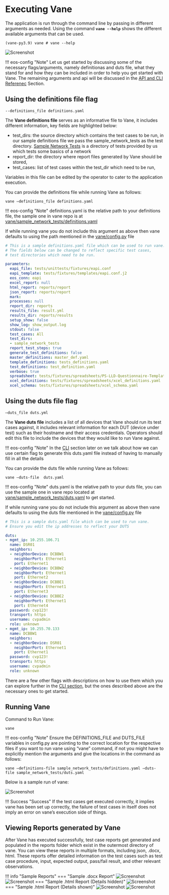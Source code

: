 # Executing Vane

The application is run through the command line by passing in
different arguments as needed. Using the command **```vane --help```**
shows the different available arguments that can be used.

```text
(vane-py3.9) vane # vane --help
```

![Screenshot](../images/vane_cli.png)

!!! eos-config "Note"
    Let us get started by discussing some of the necessary flags/arguments,
    namely definitionas and duts file, what they stand for and how they can
    be included in order to help you get started with Vane.
    The remaining arguments and api will be discussed in the
    [API and CLI Referenec](../api_cli/cli.md) Section.

## Using the definitions file flag

``` text
--definitions_file definitions.yaml
```

The **Vane definitions file** serves as an informative file to Vane,
it includes different information, key fields are highlighted below:

- test_dirs: the source directory which contains the test cases to be run, in our
  sample definitions file we pass the sample_network_tests as the test directory.
  [Sample Network Tests](https://github.com/aristanetworks/vane/tree/develop/sample_network_tests)
  is a directory of tests provided by us which tests some basics of a network
- report_dir: the directory where report files generated by Vane should be stored,
- test_cases:  list of test cases within the test_dir which need to be run,

Variables in this file can be edited by the operator to cater to the application
execution.

You can provide the definitions file while running Vane as follows:

``` text
vane –definitions_file definitions.yaml
```

!!! eos-config "Note"
    definitions.yaml is the relative path to your definitions file,
    the sample one in vane repo is at
    [vane/sample_network_tests/definitions.yaml](<https://github.com/aristanetworks/vane/blob/develop/sample_network_tests/definitions.yaml>)

If while running vane you do not include this argument as above then
vane defaults to using the path mentioned in the
[vane/config.py](https://github.com/aristanetworks/vane/blob/develop/vane/config.py)
file

``` yaml title="Sample definitions.yaml" hl_lines="14 20 21 22"
# This is a sample definitions.yaml file which can be used to run vane.
# The fields below can be changed to reflect specific test cases,
# test directories which need to be run.

parameters:
  eapi_file: tests/unittests/fixtures/eapi.conf
  eapi_template: tests/fixtures/templates/eapi.conf.j2
  eos_conn: eapi
  excel_report: null
  html_report: reports/report
  json_report: reports/report
  mark: 
  processes: null
  report_dir: reports
  results_file: result.yml
  results_dir: reports/results
  setup_show: false
  show_log: show_output.log
  stdout: false
  test_cases: All
  test_dirs: 
  - sample_network_tests
  report_test_steps: true
  generate_test_definitions: false
  master_definitions: master_def.yaml
  template_definitions: tests_definitions.yaml
  test_definitions: test_definition.yaml
  verbose: true
  spreadsheet: tests/fixtures/spreadsheets/PS-LLD-Questionnaire-Template.xlsx
  xcel_definitions: tests/fixtures/spreadsheets/xcel_definitions.yaml
  xcel_schema: tests/fixtures/spreadsheets/xcel_schema.yaml

```

## Using the duts file flag

``` text
–duts_file duts.yml
```

The **Vane duts file** includes a list of all devices that Vane should
run its test cases against, it includes relevant information for each DUT
(device under test) such as their hostname and their access credentials.
Operators should edit this file to include the devices that they would
like to run Vane against.

!!! eos-config "Note"
    In the [CLI](../api_cli/cli.md#using-the----generate-duts-file-flag)
    section later on we talk about how
    we can use certain flag to generate this duts.yaml file instead of having
    to manually fill in all the details

You can provide the duts file while running Vane as follows:

``` text
vane –duts-file  duts.yaml
```

!!! eos-config "Note"
    duts.yaml is the relative path to your duts file,
    you can use the sample one in vane repo located at
    [vane/sample_network_tests/duts.yaml](<https://github.com/aristanetworks/vane/blob/develop/sample_network_tests/duts.yaml>)
    to get started.

If while running vane you do not include this argument as
above then vane defaults to using the duts file mentioned in the
[vane/config.py](https://github.com/aristanetworks/vane/blob/develop/vane/config.py)
file

``` yaml title="Sample duts.yaml" hl_lines="5-23"
# This is a sample duts.yaml file which can be used to run vane.
# Ensure you edit the ip addresses to reflect your DUTS

duts:
- mgmt_ip: 10.255.106.71
  name: DSR01
  neighbors:
  - neighborDevice: DCBBW1
    neighborPort: Ethernet1
    port: Ethernet1
  - neighborDevice: DCBBW2
    neighborPort: Ethernet1
    port: Ethernet2
  - neighborDevice: DCBBE1
    neighborPort: Ethernet1
    port: Ethernet3
  - neighborDevice: DCBBE2
    neighborPort: Ethernet1
    port: Ethernet4
  password: cvp123!
  transport: https
  username: cvpadmin
  role: unknown
- mgmt_ip: 10.255.70.133
  name: DCBBW1
  neighbors:
  - neighborDevice: DSR01
    neighborPort: Ethernet1
    port: Ethernet1
  password: cvp123!
  transport: https
  username: cvpadmin
  role: unknown
```

There are a few other flags with descriptions on how to use them
which you can explore further in the [CLI section](../api_cli/cli.md),
but the ones described above are the necessary ones to get started.

## Running Vane

Command to Run Vane:

``` text
vane
```

!!! eos-config "Note"
    Ensure the DEFINITIONS_FILE and DUTS_FILE variables in config.py
    are pointing to the correct location for the respective files if
    you want to run vane using “vane” command, if not you might have
    to explicitly mention the arguments and give the locations in
    the command as follows:

  ``` text
  vane –definitions-file sample_network_tests/definitions.yaml –duts-file sample_network_tests/duts.yaml
  ```

Below is a sample run of vane:

![Screenshot](../images/vane_run.png)

!!! Success "Success"
    If the test cases get executed correctly, it implies vane
    has been set up correctly, the failure of test cases in itself
    does not imply an error on vane’s execution side of things.

## Viewing Reports generated by Vane

After Vane has executed successfully, test case reports get generated
and populated in the reports folder which exist in the outermost
directory of vane. You can view these reports in multiple formats,
including json, .docx, html. These reports offer detailed information
on the test cases such as test case procedure, input, expected output,
pass/fail result, and other relevant observations.

!!! info "Sample Reports"
    === "Sample .docx Report"
        ![Screenshot](../images/report_one.png)
        ![Screenshot](../images/report_two.png)
    === "Sample .html Report (Details hidden)"
        ![Screenshot](../images/html_report_details_hidden.png)
    === "Sample .html Report (Details shown)"
        ![Screenshot](../images/html_report_details_shown_one.png)
        ![Screenshot](../images/html_report_details_shown_two.png)
